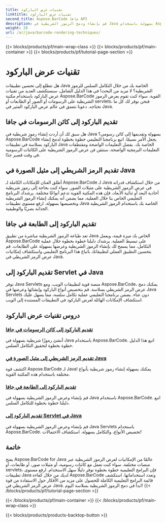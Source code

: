 ```yaml
---
title: تقنيات عرض الباركود
linktitle: تقنيات عرض الباركود
second_title: Aspose.BarCode جافا API
description: قم بإنشاء ودمج الرموز الشريطية في Java بسهولة باستخدام Aspose.BarCode. استكشف البرامج التعليمية خطوة بخطوة لعرض الرموز الشريطية على الرسومات والصور والطابعات والخوادم.
weight: 28
url: /ar/java/barcode-rendering-techniques/
---
```


{{< blocks/products/pf/main-wrap-class >}}
{{< blocks/products/pf/main-container >}}
{{< blocks/products/pf/tutorial-page-section >}}

# تقنيات عرض الباركود


هل تتطلع إلى تحسين تطبيقات Java الخاصة بك من خلال التكامل السلس للرموز الشريطية؟ لا مزيد من البحث! في هذا الدليل الشامل، سنستكشف العديد من تقنيات عرض الباركود باستخدام مكتبة Aspose.BarCode القوية. سواء كنت تقوم بعرض الرموز الشريطية على الرسومات أو الصور أو الطابعات أو servlets، فنحن نوفر لك كل ما تحتاجه. دعونا نتعمق في عالم عرض الباركود المثير في Java.

## تقديم الباركود إلى كائن الرسومات في جافا

هل سبق لك أن أردت إنشاء رموز شريطية في Java بسهولة وتقديمها إلى كائن رسومي؟ Aspose.BarCode يجعل الأمر نسيمًا. اتبع برنامجنا التعليمي خطوة بخطوة لدمج إنشاء الباركود بسلاسة في تطبيقات Java الخاصة بك. بفضل التعليمات الواضحة ومقتطفات التعليمات البرمجية الواضحة، ستتقن فن عرض الرموز الشريطية على الكائنات الرسومية في وقت قصير جدًا.

## تقديم الرمز الشريطي إلى مثيل الصورة في Java

أطلق العنان للإمكانات الكاملة لـ Aspose.BarCode لـ Java من خلال استكشاف قدراته في عرض الرموز الشريطية على مثيلات الصور. سواء كنت بحاجة إلى رموز شريطية أحادية البعد أو ثنائية الأبعاد، فإن هذه المكتبة القوية تدعم أنواعًا مختلفة. يرشدك البرنامج التعليمي الخاص بنا خلال العملية، مما يضمن أنه يمكنك إنشاء الرموز الشريطية وتخصيصها بسهولة. ارفع مستوى تطبيقات Java الخاصة بك باستخدام الرموز الشريطية الجذابة بصريًا والوظيفية.

## تقديم الباركود إلى الطابعة في جافا

تعد طباعة الرموز الشريطية مباشرة من تطبيق Java الخاص بك ميزة قيمة، ويعمل Aspose.BarCode على تبسيط العملية. يرشدك دليلنا خطوة بخطوة خلال عملية التكامل، مما يسمح لك بإنشاء الرموز الشريطية وعرضها بسهولة على الطابعات. قم بتحسين التطبيق العملي لتطبيقاتك باتباع هذا البرنامج التعليمي واستكشاف إمكانيات عرض الرمز الشريطي في Java.

## تقديم الباركود إلى Servlet في Java

توفر Java Servlets منصة قوية لتطبيقات الويب، ومع Aspose.BarCode، يمكنك دمج عرض الرمز الشريطي بسلاسة. قم بتخصيص أنواع الباركود وإنشائها وعرضها في Java Servlets دون عناء. يضمن برنامجنا التعليمي عملية تكامل سلسة، مما يسهل عليك استكشاف الإمكانات الهائلة لعرض الباركود في التطبيقات المستندة إلى الويب.

## دروس تقنيات عرض الباركود
### [تقديم الباركود إلى كائن الرسومات في جافا](./rendering-barcode-graphics-object/)
أنشئ رموزًا شريطية بسهولة في Java باستخدام Aspose.BarCode. اتبع هذا الدليل خطوة بخطوة لتحقيق التكامل السلس.
### [تقديم الرمز الشريطي إلى مثيل الصورة في Java](./rendering-barcode-image-instance/)
اكتشف قوة Aspose.BarCode لـ Java! يمكنك بسهولة إنشاء رموز شريطية بأنواع مختلفة باستخدام هذه المكتبة القوية.
### [تقديم الباركود إلى الطابعة في جافا](./rendering-barcode-printer/)
قم بإنشاء وعرض الرموز الشريطية بسهولة في Java باستخدام Aspose.BarCode. اتبع دليلنا خطوة بخطوة للتكامل السلس.
### [تقديم الباركود إلى Servlet في Java](./rendering-barcode-servlet/)
قم بإنشاء وعرض الرموز الشريطية بسهولة في Java Servlets باستخدام Aspose.BarCode. تخصيص الأنواع، والتكامل بسهولة. استكشاف الاحتمالات!

## خاتمة
يفتح Aspose.BarCode for Java عالمًا من الإمكانيات لعرض الرموز الشريطية عبر منصات مختلفة. سواء كنت تعمل مع كائنات رسومية، أو مثيلات صور، أو طابعات، أو servlets، فإن البرامج التعليمية خطوة بخطوة توفر دليلًا سهل الاستخدام. ارفع مستوى تطبيقات Java لديك من خلال كفاءة Aspose.BarCode وتعدد استخداماتها. استكشف قائمة البرامج التعليمية الكاملة للحصول على مزيد من الأفكار حول الاستفادة من قوة عرض الرمز الشريطي في Java. ابدأ في دمج الرموز الشريطية بسلاسة اليوم!
{{< /blocks/products/pf/tutorial-page-section >}}

{{< /blocks/products/pf/main-container >}}
{{< /blocks/products/pf/main-wrap-class >}}

{{< blocks/products/products-backtop-button >}}
